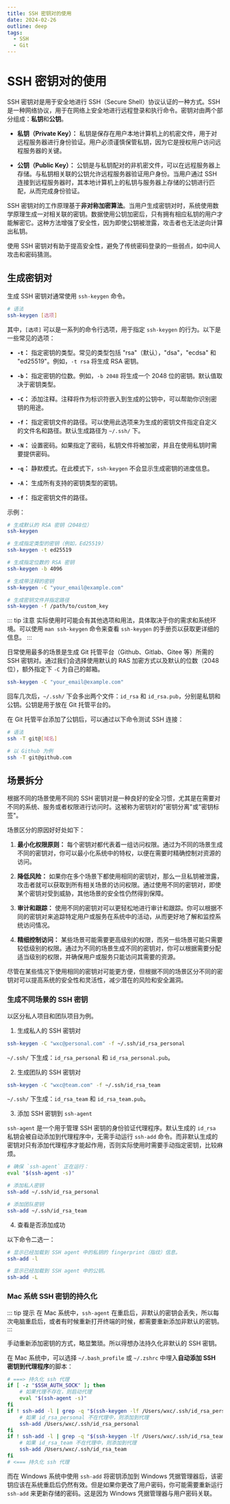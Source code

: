 ```yaml
---
title: SSH 密钥对的使用
date: 2024-02-26
outline: deep
tags:
  - SSH
  - Git
---
```


# SSH 密钥对的使用

SSH 密钥对是用于安全地进行 SSH（Secure Shell）协议认证的一种方式。SSH 是一种网络协议，用于在网络上安全地进行远程登录和执行命令。密钥对由两个部分组成：**私钥**和**公钥**。

<!-- more -->

- **私钥（Private Key）：** 私钥是保存在用户本地计算机上的机密文件，用于对远程服务器进行身份验证。用户必须谨慎保管私钥，因为它是授权用户访问远程服务器的关键。

- **公钥（Public Key）：** 公钥是与私钥配对的非机密文件，可以在远程服务器上存储。与私钥相关联的公钥允许远程服务器验证用户身份。当用户通过 SSH 连接到远程服务器时，其本地计算机上的私钥与服务器上存储的公钥进行匹配，从而完成身份验证。

SSH 密钥对的工作原理基于**非对称加密算法**。当用户生成密钥对时，系统使用数学原理生成一对相关联的密钥。数据使用公钥加密后，只有拥有相应私钥的用户才能解密它。这种方法增强了安全性，因为即使公钥被泄露，攻击者也无法逆向计算出私钥。

使用 SSH 密钥对有助于提高安全性，避免了传统密码登录的一些弱点，如中间人攻击和密码猜测。

## 生成密钥对

生成 SSH 密钥对通常使用 `ssh-keygen` 命令。

```bash
# 语法
ssh-keygen [选项]
```

其中，`[选项]` 可以是一系列的命令行选项，用于指定 `ssh-keygen` 的行为。以下是一些常见的选项：

- **`-t`：** 指定密钥的类型。常见的类型包括 "rsa"（默认），"dsa"，"ecdsa" 和 "ed25519"。例如，`-t rsa` 将生成 RSA 密钥。

- **`-b`：** 指定密钥的位数。例如，`-b 2048` 将生成一个 2048 位的密钥。默认值取决于密钥类型。

- **`-C`：** 添加注释。注释将作为标识符嵌入到生成的公钥中，可以帮助你识别密钥的用途。

- **`-f`：** 指定密钥文件的路径。可以使用此选项来为生成的密钥文件指定自定义的文件名和路径。默认生成路径为 `~/.ssh/` 下。

- **`-N`：** 设置密码。如果指定了密码，私钥文件将被加密，并且在使用私钥时需要提供密码。

- **`-q`：** 静默模式。在此模式下，`ssh-keygen` 不会显示生成密钥的进度信息。

- **`-A`：** 生成所有支持的密钥类型的密钥。

- **`-f`：** 指定密钥文件的路径。

示例：

```bash
# 生成默认的 RSA 密钥（2048位）
ssh-keygen

# 生成指定类型的密钥（例如，Ed25519）
ssh-keygen -t ed25519

# 生成指定位数的 RSA 密钥
ssh-keygen -b 4096

# 生成带注释的密钥
ssh-keygen -C "your_email@example.com"

# 生成密钥文件并指定路径
ssh-keygen -f /path/to/custom_key
```

::: tip 注意
实际使用时可能会有其他选项和用法，具体取决于你的需求和系统环境。可以使用 `man ssh-keygen` 命令来查看 `ssh-keygen` 的手册页以获取更详细的信息。
:::

日常使用最多的场景是生成 Git 托管平台（Github、Gitlab、Gitee 等）所需的 SSH 密钥对。通过我们会选择使用默认的 RAS 加密方式以及默认的位数（2048 位），额外指定下 `-C` 为自己的邮箱。

```bash
ssh-keygen -C "your_email@example.com"
```

回车几次后，`~/.ssh/` 下会多出两个文件：`id_rsa` 和 `id_rsa.pub`，分别是私钥和公钥。公钥是用于放在 Git 托管平台的。

在 Git 托管平台添加了公钥后，可以通过以下命令测试 SSH 连接：

```bash
# 语法
ssh -T git@[域名]

# 以 Github 为例
ssh -T git@github.com
```

## 场景拆分

根据不同的场景使用不同的 SSH 密钥对是一种良好的安全习惯，尤其是在需要对不同的系统、服务或者权限进行访问时。这被称为密钥对的"密钥分离"或"密钥标签"。

场景区分的原因好好处如下：

1. **最小化权限原则：** 每个密钥对都代表着一组访问权限。通过为不同的场景生成不同的密钥对，你可以最小化系统中的特权，以便在需要时精确控制对资源的访问。

2. **降低风险：** 如果你在多个场景下都使用相同的密钥对，那么一旦私钥被泄露，攻击者就可以获取到所有相关场景的访问权限。通过使用不同的密钥对，即使某个密钥对受到威胁，其他场景的安全性仍然得到保障。

3. **审计和跟踪：** 使用不同的密钥对可以更轻松地进行审计和跟踪。你可以根据不同的密钥对来追踪特定用户或服务在系统中的活动，从而更好地了解和监控系统访问情况。

4. **精细控制访问：** 某些场景可能需要更高级别的权限，而另一些场景可能只需要较低级别的权限。通过为不同的场景生成不同的密钥对，你可以根据需要分配适当级别的权限，并确保用户或服务只能访问其需要的资源。

尽管在某些情况下使用相同的密钥对可能更方便，但根据不同的场景区分不同的密钥对可以提高系统的安全性和灵活性，减少潜在的风险和安全漏洞。

### 生成不同场景的 SSH 密钥

以区分私人项目和团队项目为例。

1. 生成私人的 SSH 密钥对

```bash
ssh-keygen -C "wxc@personal.com" -f ~/.ssh/id_rsa_personal
```

`~/.ssh/` 下生成：`id_rsa_personal` 和 `id_rsa_personal.pub`。

2. 生成团队的 SSH 密钥对

```bash
ssh-keygen -C "wxc@team.com" -f ~/.ssh/id_rsa_team
```

`~/.ssh/` 下生成：`id_rsa_team` 和 `id_rsa_team.pub`。

3. 添加 SSH 密钥到 `ssh-agent`

`ssh-agent` 是一个用于管理 SSH 密钥的身份验证代理程序。默认生成的 `id_rsa` 私钥会被自动添加到代理程序中，无需手动运行 `ssh-add` 命令。而非默认生成的密钥对只有添加代理程序才能起作用，否则实际使用时需要手动指定密钥，比较麻烦。

```bash
# 确保 `ssh-agent` 正在运行：
eval "$(ssh-agent -s)"

# 添加私人密钥
ssh-add ~/.ssh/id_rsa_personal

# 添加团队密钥
ssh-add ~/.ssh/id_rsa_team
```

4. 查看是否添加成功

以下命令二选一：

```bash
# 显示已经加载到 SSH agent 中的私钥的 fingerprint（指纹）信息。
ssh-add -l

# 显示已经加载到 SSH agent 中的公钥。
ssh-add -L
```

### Mac 系统 SSH 密钥的持久化

::: tip 提示
在 Mac 系统中，`ssh-agent` 在重启后，非默认的密钥会丢失，所以每次电脑重启后，或者有时候重新打开终端的时候，都需要重新添加非默认的密钥。
:::

手动重新添加密钥的方式，略显繁琐。所以得想办法持久化非默认的 SSH 密钥。

在 Mac 系统中，可以选择 `~/.bash_profile` 或 `~/.zshrc` 中埋入**自动添加 SSH 密钥到代理程序**的脚本：

```bash
# ===> 持久化 ssh 代理
if [ -z "$SSH_AUTH_SOCK" ]; then
    # 如果代理不存在，则启动代理
    eval "$(ssh-agent -s)"
fi
if ! ssh-add -l | grep -q "$(ssh-keygen -lf /Users/wxc/.ssh/id_rsa_personal | awk '{print $2}')"; then
    # 如果 id_rsa_personal 不在代理中，则添加到代理
    ssh-add /Users/wxc/.ssh/id_rsa_personal
fi
if ! ssh-add -l | grep -q "$(ssh-keygen -lf /Users/wxc/.ssh/id_rsa_team | awk '{print $2}')"; then
    # 如果 id_rsa_team 不在代理中，则添加到代理
    ssh-add /Users/wxc/.ssh/id_rsa_team
fi
# <=== 持久化 ssh 代理
```

而在 Windows 系统中使用 `ssh-add` 将密钥添加到 Windows 凭据管理器后，该密钥应该在系统重启后仍然有效。但是如果你更改了用户密码，你可能需要重新运行 `ssh-add` 来更新存储的密码。这是因为 Windows 凭据管理器与用户密码关联。
